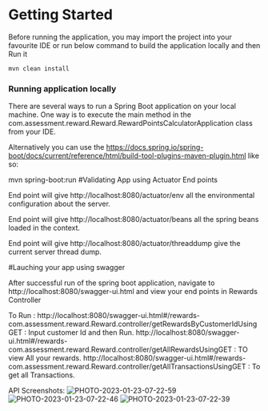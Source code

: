 
# Getting Started
Before running the application, you may import the project into your favourite IDE or run below command to build the application locally and then Run it

    mvn clean install

### Running application locally
There are several ways to run a Spring Boot application on your local machine. One way is to execute the main method in 
the com.assessment.reward.Reward.RewardPointsCalculatorApplication class from your IDE.

Alternatively you can use the 
https://docs.spring.io/spring-boot/docs/current/reference/html/build-tool-plugins-maven-plugin.html
like so:

mvn spring-boot:run
#Validating App using Actuator End points

End point will give  http://localhost:8080/actuator/env all the environmental configuration about the server.

End point will give http://localhost:8080/actuator/beans all the spring beans loaded in the context.

End point will give http://localhost:8080/actuator/threaddump give the current server thread dump.






#Lauching your app using swagger

After successful run of the spring boot application, navigate to
http://localhost:8080/swagger-ui.html and view your end points in Rewards Controller

To Run : 
    http://localhost:8080/swagger-ui.html#/rewards-com.assessment.reward.Reward.controller/getRewardsByCustomerIdUsingGET : Input customer Id and then Run.
    http://localhost:8080/swagger-ui.html#/rewards-com.assessment.reward.Reward.controller/getAllRewardsUsingGET : TO view All your rewards.
    http://localhost:8080/swagger-ui.html#/rewards-com.assessment.reward.Reward.controller/getAllTransactionsUsingGET : To get all Transactions.

API Screenshots:
![PHOTO-2023-01-23-07-22-59](https://user-images.githubusercontent.com/51256245/214118282-c33f0491-3adf-4f54-be3f-c07c1d7531a2.jpg)
![PHOTO-2023-01-23-07-22-46](https://user-images.githubusercontent.com/51256245/214118284-406fca90-c05b-4d55-bc45-ac41fbef1529.jpg)
![PHOTO-2023-01-23-07-22-39](https://user-images.githubusercontent.com/51256245/214118287-e0536d88-96b2-4c6a-8885-17eac7845d68.jpg)
    


